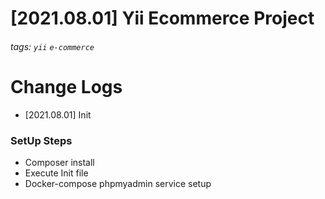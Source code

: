 [2021.08.01] Yii Ecommerce Project
===
###### tags: `yii` `e-commerce`

# Change Logs
* [2021.08.01] Init

### SetUp Steps

* Composer install
* Execute Init file
* Docker-compose phpmyadmin service setup


